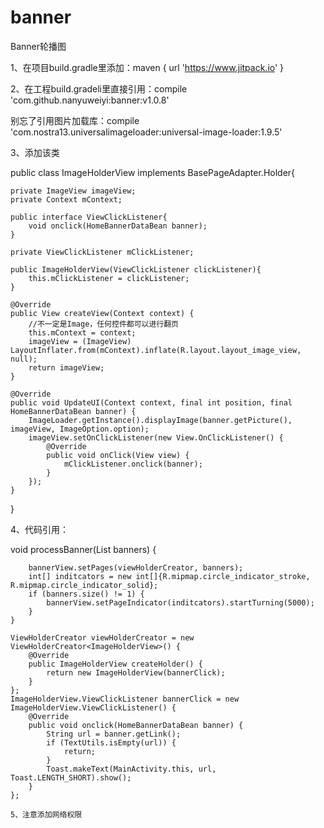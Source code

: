 # banner
Banner轮播图

1、在项目build.gradle里添加：maven { url 'https://www.jitpack.io' }

2、在工程build.gradeli里直接引用：compile 'com.github.nanyuweiyi:banner:v1.0.8'

   别忘了引用图片加载库：compile 'com.nostra13.universalimageloader:universal-image-loader:1.9.5'

3、添加该类

public class ImageHolderView implements BasePageAdapter.Holder<HomeBannerDataBean>{

    private ImageView imageView;
    private Context mContext;

    public interface ViewClickListener{
        void onclick(HomeBannerDataBean banner);
    }

    private ViewClickListener mClickListener;

    public ImageHolderView(ViewClickListener clickListener){
        this.mClickListener = clickListener;
    }

    @Override
    public View createView(Context context) {
        //不一定是Image，任何控件都可以进行翻页
        this.mContext = context;
        imageView = (ImageView) LayoutInflater.from(mContext).inflate(R.layout.layout_image_view, null);
        return imageView;
    }

    @Override
    public void UpdateUI(Context context, final int position, final HomeBannerDataBean banner) {
        ImageLoader.getInstance().displayImage(banner.getPicture(), imageView, ImageOption.option);
        imageView.setOnClickListener(new View.OnClickListener() {
            @Override
            public void onClick(View view) {
                mClickListener.onclick(banner);
            }
        });
    }
}

4、代码引用：

void processBanner(List<HomeBannerDataBean> banners) {

        bannerView.setPages(viewHolderCreator, banners);
        int[] inditcators = new int[]{R.mipmap.circle_indicator_stroke, R.mipmap.circle_indicator_solid};
        if (banners.size() != 1) {
            bannerView.setPageIndicator(inditcators).startTurning(5000);
        }
    }

    ViewHolderCreator viewHolderCreator = new ViewHolderCreator<ImageHolderView>() {
        @Override
        public ImageHolderView createHolder() {
            return new ImageHolderView(bannerClick);
        }
    };
    ImageHolderView.ViewClickListener bannerClick = new ImageHolderView.ViewClickListener() {
        @Override
        public void onclick(HomeBannerDataBean banner) {
            String url = banner.getLink();
            if (TextUtils.isEmpty(url)) {
                return;
            }
            Toast.makeText(MainActivity.this, url, Toast.LENGTH_SHORT).show();
        }
    };
    
    5、注意添加网络权限
    
    
